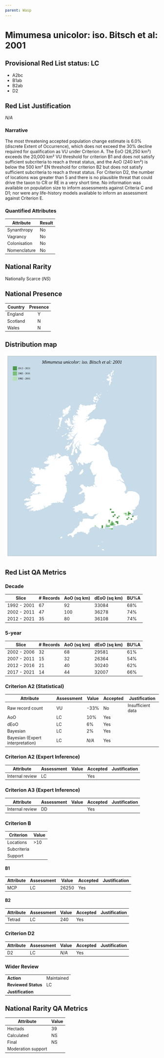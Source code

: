 ```yaml
---
parent: Wasp
---
```


# Mimumesa unicolor: iso. Bitsch et al: 2001

## Provisional Red List status: LC
- A2bc
- B1ab
- B2ab
- D2

## Red List Justification
*N/A*

### Narrative


The most threatening accepted population change estimate is 6.0% (discrete Extent of Occurrence), which does not exceed the 30% decline required for qualification as VU under Criterion A. The EoO (26,250 km²) exceeds the 20,000 km² VU threshold for criterion B1 and does not satisfy sufficient subcriteria to reach a threat status, and the AoO (240 km²) is below the 500 km² EN threshold for criterion B2 but does not satisfy sufficient subcriteria to reach a threat status. For Criterion D2, the number of locations was greater than 5 and there is no plausible threat that could drive the taxon to CR or RE in a very short time. No information was available on population size to inform assessments against Criteria C and D1; nor were any life-history models available to inform an assessment against Criterion E.

### Quantified Attributes
|Attribute|Result|
|---|---|
|Synanthropy|No|
|Vagrancy|No|
|Colonisation|No|
|Nomenclature|No|


## National Rarity
Nationally Scarce (*NS*)

## National Presence
|Country|Presence
|---|:-:|
|England|Y|
|Scotland|N|
|Wales|N|


## Distribution map
![](../map/149.svg)

## Red List QA Metrics
### Decade
| Slice | # Records | AoO (sq km) | dEoO (sq km) |BU%A |
|---|---|---|---|---|
|1992 - 2001|67|92|33084|68%|
|2002 - 2011|47|100|36278|74%|
|2012 - 2021|35|80|36108|74%|

### 5-year
| Slice | # Records | AoO (sq km) | dEoO (sq km) |BU%A |
|---|---|---|---|---|
|2002 - 2006|32|68|29581|61%|
|2007 - 2011|15|32|26364|54%|
|2012 - 2016|21|40|30240|62%|
|2017 - 2021|14|44|32007|66%|

### Criterion A2 (Statistical)
|Attribute|Assessment|Value|Accepted|Justification
|---|---|---|---|---|
|Raw record count|VU|-33%|No|Insufficient data|
|AoO|LC|10%|Yes||
|dEoO|LC|6%|Yes||
|Bayesian|LC|2%|Yes||
|Bayesian (Expert interpretation)|LC|*N/A*|Yes||

### Criterion A2 (Expert Inference)
|Attribute|Assessment|Value|Accepted|Justification
|---|---|---|---|---|
|Internal review|LC||Yes||

### Criterion A3 (Expert Inference)
|Attribute|Assessment|Value|Accepted|Justification
|---|---|---|---|---|
|Internal review|DD||Yes||

### Criterion B
|Criterion| Value|
|---|---|
|Locations|>10|
|Subcriteria||
|Support||

#### B1
|Attribute|Assessment|Value|Accepted|Justification
|---|---|---|---|---|
|MCP|LC|26250|Yes||

#### B2
|Attribute|Assessment|Value|Accepted|Justification
|---|---|---|---|---|
|Tetrad|LC|240|Yes||

### Criterion D2
|Attribute|Assessment|Value|Accepted|Justification
|---|---|---|---|---|
|D2|LC|*N/A*|Yes||

### Wider Review
|  |  |
|---|---|
|**Action**|Maintained|
|**Reviewed Status**|LC|
|**Justification**||

## National Rarity QA Metrics
|Attribute|Value|
|---|---|
|Hectads|39|
|Calculated|NS|
|Final|NS|
|Moderation support||
